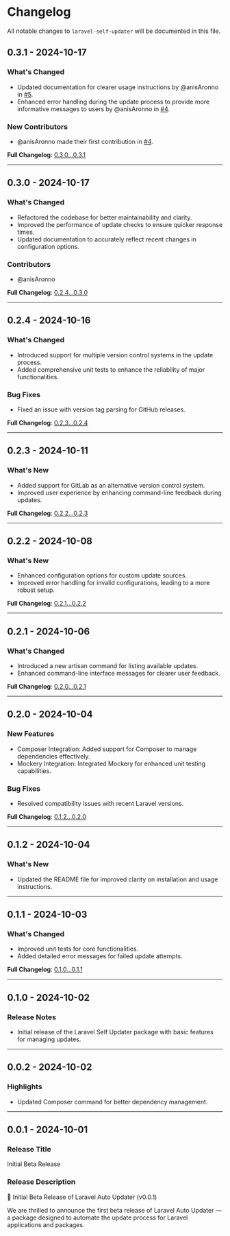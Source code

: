 # Changelog

All notable changes to `laravel-self-updater` will be documented in this file.

## 0.3.1 - 2024-10-17

### What's Changed

* Updated documentation for clearer usage instructions by @anisAronno in [#5](https://github.com/anisAronno/laravel-auto-updater/pull/5).
* Enhanced error handling during the update process to provide more informative messages to users by @anisAronno in [#4](https://github.com/anisAronno/laravel-auto-updater/pull/4).

### New Contributors

* @anisAronno made their first contribution in [#4](https://github.com/anisAronno/laravel-auto-updater/pull/4).

**Full Changelog**: [0.3.0...0.3.1](https://github.com/anisAronno/laravel-auto-updater/compare/0.3.0...0.3.1)


---

## 0.3.0 - 2024-10-17

### What's Changed

* Refactored the codebase for better maintainability and clarity.
* Improved the performance of update checks to ensure quicker response times.
* Updated documentation to accurately reflect recent changes in configuration options.

### Contributors

* @anisAronno

**Full Changelog**: [0.2.4...0.3.0](https://github.com/anisAronno/laravel-auto-updater/compare/0.2.4...0.3.0)


---

## 0.2.4 - 2024-10-16

### What's Changed

* Introduced support for multiple version control systems in the update process.
* Added comprehensive unit tests to enhance the reliability of major functionalities.

### Bug Fixes

* Fixed an issue with version tag parsing for GitHub releases.

**Full Changelog**: [0.2.3...0.2.4](https://github.com/anisAronno/laravel-auto-updater/compare/0.2.3...0.2.4)


---

## 0.2.3 - 2024-10-11

### What's New

* Added support for GitLab as an alternative version control system.
* Improved user experience by enhancing command-line feedback during updates.

**Full Changelog**: [0.2.2...0.2.3](https://github.com/anisAronno/laravel-auto-updater/compare/0.2.2...0.2.3)


---

## 0.2.2 - 2024-10-08

### What's New

* Enhanced configuration options for custom update sources.
* Improved error handling for invalid configurations, leading to a more robust setup.

**Full Changelog**: [0.2.1...0.2.2](https://github.com/anisAronno/laravel-auto-updater/compare/0.2.1...0.2.2)


---

## 0.2.1 - 2024-10-06

### What's Changed

* Introduced a new artisan command for listing available updates.
* Enhanced command-line interface messages for clearer user feedback.

**Full Changelog**: [0.2.0...0.2.1](https://github.com/anisAronno/laravel-auto-updater/compare/0.2.0...0.2.1)


---

## 0.2.0 - 2024-10-04

### New Features

* Composer Integration: Added support for Composer to manage dependencies effectively.
* Mockery Integration: Integrated Mockery for enhanced unit testing capabilities.

### Bug Fixes

* Resolved compatibility issues with recent Laravel versions.

**Full Changelog**: [0.1.2...0.2.0](https://github.com/anisAronno/laravel-auto-updater/compare/0.1.2...0.2.0)


---

## 0.1.2 - 2024-10-04

### What's New

* Updated the README file for improved clarity on installation and usage instructions.


---

## 0.1.1 - 2024-10-03

### What's Changed

* Improved unit tests for core functionalities.
* Added detailed error messages for failed update attempts.

**Full Changelog**: [0.1.0...0.1.1](https://github.com/anisAronno/laravel-auto-updater/compare/0.1.0...0.1.1)


---

## 0.1.0 - 2024-10-02

### Release Notes

* Initial release of the Laravel Self Updater package with basic features for managing updates.


---

## 0.0.2 - 2024-10-02

### Highlights

* Updated Composer command for better dependency management.


---

## 0.0.1 - 2024-10-01

### Release Title

Initial Beta Release

### Release Description

🚀 Initial Beta Release of Laravel Auto Updater (v0.0.1)

We are thrilled to announce the first beta release of Laravel Auto Updater — a package designed to automate the update process for Laravel applications and packages.
